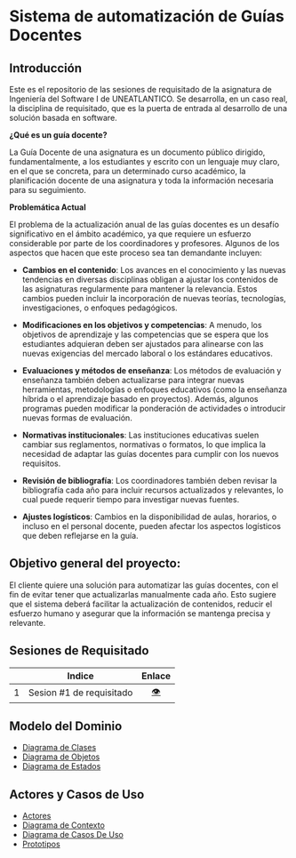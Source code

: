 # Sistema de automatización de Guías Docentes

## Introducción 
Este es el repositorio de las sesiones de requisitado de la asignatura de Ingeniería del Software I de UNEATLANTICO. Se desarrolla, en un caso real, la disciplina de requisitado, que es la puerta de entrada al desarrollo de una solución basada en software. 

**¿Qué es un guía docente?**

La Guía Docente de una asignatura es un documento público dirigido, fundamentalmente, a los estudiantes y escrito con un lenguaje muy claro, en el que se concreta, para un determinado curso académico, la planificación docente de una asignatura y toda la información necesaria para su seguimiento.

**Problemática Actual**

El problema de la actualización anual de las guías docentes es un desafío significativo en el ámbito académico, ya que requiere un esfuerzo considerable por parte de los coordinadores y profesores. Algunos de los aspectos que hacen que este proceso sea tan demandante incluyen:

- **Cambios en el contenido**: Los avances en el conocimiento y las nuevas tendencias en diversas disciplinas obligan a ajustar los contenidos de las asignaturas regularmente para mantener la relevancia. Estos cambios pueden incluir la incorporación de nuevas teorías, tecnologías, investigaciones, o enfoques pedagógicos.

- **Modificaciones en los objetivos y competencias**: A menudo, los objetivos de aprendizaje y las competencias que se espera que los estudiantes adquieran deben ser ajustados para alinearse con las nuevas exigencias del mercado laboral o los estándares educativos.

- **Evaluaciones y métodos de enseñanza**: Los métodos de evaluación y enseñanza también deben actualizarse para integrar nuevas herramientas, metodologías o enfoques educativos (como la enseñanza híbrida o el aprendizaje basado en proyectos). Además, algunos programas pueden modificar la ponderación de actividades o introducir nuevas formas de evaluación.

- **Normativas institucionales**: Las instituciones educativas suelen cambiar sus reglamentos, normativas o formatos, lo que implica la necesidad de adaptar las guías docentes para cumplir con los nuevos requisitos.

- **Revisión de bibliografía**: Los coordinadores también deben revisar la bibliografía cada año para incluir recursos actualizados y relevantes, lo cual puede requerir tiempo para investigar nuevas fuentes.

- **Ajustes logísticos**: Cambios en la disponibilidad de aulas, horarios, o incluso en el personal docente, pueden afectar los aspectos logísticos que deben reflejarse en la guía.

## Objetivo general del proyecto:
El cliente quiere una solución para automatizar las guías docentes, con el fin de evitar tener que actualizarlas manualmente cada año. Esto sugiere que el sistema deberá facilitar la actualización de contenidos, reducir el esfuerzo humano y asegurar que la información se mantenga precisa y relevante.

## Sesiones de Requisitado
<div align=center>

| |Indice|Enlace|
|-|-|:-:|
1|Sesion #1 de requisitado|[👁️](/SesionesDeRequisitado/Sesion1.md) 

</div>

## Modelo del Dominio
- [Diagrama de Clases](/SesionesDeRequisitado/Introduccion.md)
- [Diagrama de Objetos](/SesionesDeRequisitado/Introduccion.md) 
- [Diagrama de Estados](/SesionesDeRequisitado/Introduccion.md) 

## Actores y Casos de Uso

- [Actores](/SesionesDeRequisitado/Introduccion.md)
- [Diagrama de Contexto](/SesionesDeRequisitado/Introduccion.md) 
- [Diagrama de Casos De Uso](/SesionesDeRequisitado/Introduccion.md)
- [Prototipos](/SesionesDeRequisitado/Introduccion.md) 



